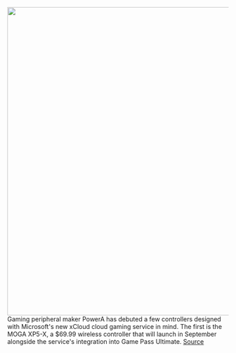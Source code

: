 <img src='https://cdn.vox-cdn.com/thumbor/dF6pn9H_gFW5fv5X7U-wULUqrKY=/0x0:2040x1360/1200x800/filters:focal(857x517:1183x843)/cdn.vox-cdn.com/uploads/chorus_image/image/67153176/moga.0.jpg' width='700px' /><br/>
Gaming peripheral maker PowerA has debuted a few controllers designed with Microsoft's new xCloud cloud gaming service in mind. The first is the MOGA XP5-X, a $69.99 wireless controller that will launch in September alongside the service's integration into Game Pass Ultimate.
<a href='https://www.theverge.com/2020/8/4/21353043/powera-xcloud-wireless-controller-xbox-price-phone-clip-moga-xp5x'> Source <a/>